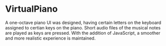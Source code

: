 # VirtualPiano
A one-octave piano UI was designed, having certain letters on the keyboard assigned to certian keys on the piano. Short audio files of the musical notes are played as keys are pressed. With the addition of JavaScript, a smoother and more realistic experience is maintained.
